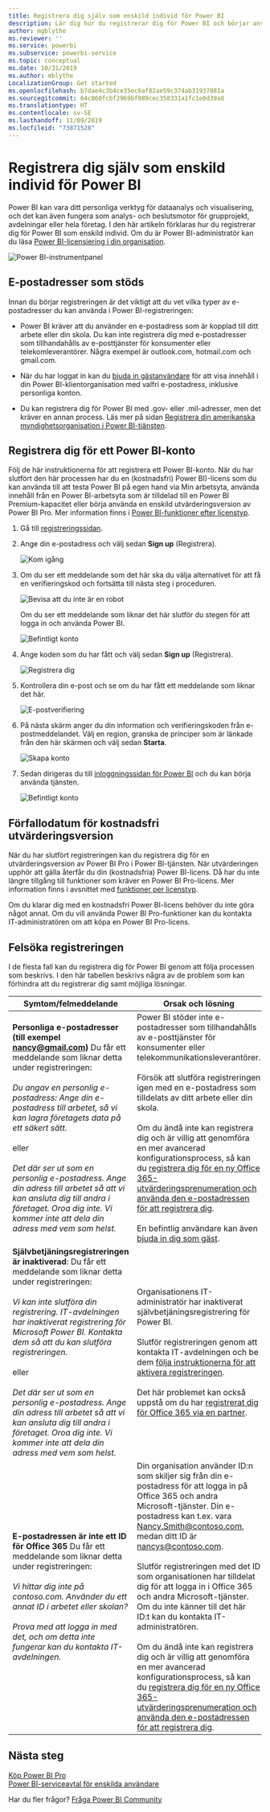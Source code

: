 ```yaml
---
title: Registrera dig själv som enskild individ för Power BI
description: Lär dig hur du registrerar dig för Power BI och börjar använda det för dataanalys och visualiseringar.
author: mgblythe
ms.reviewer: ''
ms.service: powerbi
ms.subservice: powerbi-service
ms.topic: conceptual
ms.date: 10/31/2019
ms.author: mblythe
LocalizationGroup: Get started
ms.openlocfilehash: b7dae4c3b4ce35ec6af82ae59c374ab31937881a
ms.sourcegitcommit: 64c860fcbf2969bf089cec358331a1fc1e0d39a8
ms.translationtype: HT
ms.contentlocale: sv-SE
ms.lasthandoff: 11/09/2019
ms.locfileid: "73871528"
---
```

# <a name="sign-up-for-power-bi-as-an-individual"></a>Registrera dig själv som enskild individ för Power BI

Power BI kan vara ditt personliga verktyg för dataanalys och visualisering, och det kan även fungera som analys- och beslutsmotor för grupprojekt, avdelningar eller hela företag. I den här artikeln förklaras hur du registrerar dig för Power BI som enskild individ. Om du är Power BI-administratör kan du läsa [Power BI-licensiering i din organisation](service-admin-licensing-organization.md).

![Power BI-instrumentpanel](media/service-self-service-signup-for-power-bi/dashboard.png)

## <a name="supported-email-addresses"></a>E-postadresser som stöds

Innan du börjar registreringen är det viktigt att du vet vilka typer av e-postadresser du kan använda i Power BI-registreringen:

* Power BI kräver att du använder en e-postadress som är kopplad till ditt arbete eller din skola. Du kan inte registrera dig med e-postadresser som tillhandahålls av e-posttjänster för konsumenter eller telekomleverantörer. Några exempel är outlook.com, hotmail.com och gmail.com.

* När du har loggat in kan du [bjuda in gästanvändare](https://docs.microsoft.com/azure/active-directory/active-directory-b2b-what-is-azure-ad-b2b) för att visa innehåll i din Power BI-klientorganisation med valfri e-postadress, inklusive personliga konton.

* Du kan registrera dig för Power BI med .gov- eller .mil-adresser, men det kräver en annan process. Läs mer på sidan [Registrera din amerikanska myndighetsorganisation i Power BI-tjänsten](service-govus-signup.md).

## <a name="sign-up-for-a-power-bi-account"></a>Registrera dig för ett Power BI-konto

Följ de här instruktionerna för att registrera ett Power BI-konto. När du har slutfört den här processen har du en (kostnadsfri) Power BI)-licens som du kan använda till att testa Power BI på egen hand via Min arbetsyta, använda innehåll från en Power BI-arbetsyta som är tilldelad till en Power BI Premium-kapacitet eller börja använda en enskild utvärderingsversion av Power BI Pro. Mer information finns i [Power BI-funktioner efter licenstyp](service-features-license-type.md). 

1. Gå till [registreringssidan](https://signup.microsoft.com/signup?sku=a403ebcc-fae0-4ca2-8c8c-7a907fd6c235).

1. Ange din e-postadress och välj sedan **Sign up** (Registrera).

    ![Kom igång](media/service-self-service-signup-for-power-bi/get-started.png)

1. Om du ser ett meddelande som det här ska du välja alternativet för att få en verifieringskod och fortsätta till nästa steg i proceduren.

    ![Bevisa att du inte är en robot](media/service-self-service-signup-for-power-bi/prove-robot.png)

    Om du ser ett meddelande som liknar det här slutför du stegen för att logga in och använda Power BI.

    ![Befintligt konto](media/service-self-service-signup-for-power-bi/existing-account.png)

1. Ange koden som du har fått och välj sedan **Sign up** (Registrera).

    ![Registrera dig](media/service-self-service-signup-for-power-bi/sign-up.png)

1. Kontrollera din e-post och se om du har fått ett meddelande som liknar det här.

    ![E-postverifiering](media/service-self-service-signup-for-power-bi/email-verification.png)

1. På nästa skärm anger du din information och verifieringskoden från e-postmeddelandet. Välj en region, granska de principer som är länkade från den här skärmen och välj sedan **Starta**.

    ![Skapa konto](media/service-self-service-signup-for-power-bi/create-account.png)

1. Sedan dirigeras du till [inloggningssidan för Power BI](https://powerbi.microsoft.com/landing/signin/) och du kan börja använda tjänsten.

    ![Befintligt konto](media/service-self-service-signup-for-power-bi/welcome-screen.png)

## <a name="trial-expiration"></a>Förfallodatum för kostnadsfri utvärderingsversion

När du har slutfört registreringen kan du registrera dig för en utvärderingsversion av Power BI Pro i Power BI-tjänsten. När utvärderingen upphör att gälla återfår du din (kostnadsfria) Power BI-licens. Då har du inte längre tillgång till funktioner som kräver en Power BI Pro-licens. Mer information finns i avsnittet med [funktioner per licenstyp](service-features-license-type.md).

Om du klarar dig med en kostnadsfri Power BI-licens behöver du inte göra något annat. Om du vill använda Power BI Pro-funktioner kan du kontakta IT-administratören om att köpa en Power BI Pro-licens.

## <a name="troubleshooting-the-sign-up-process"></a>Felsöka registreringen

I de flesta fall kan du registrera dig för Power BI genom att följa processen som beskrivs. I den här tabellen beskrivs några av de problem som kan förhindra att du registrerar dig samt möjliga lösningar.

| Symtom/felmeddelande | Orsak och lösning |
| ----------------------- | -------------------- |
| <strong>Personliga e-postadresser (till exempel nancy@gmail.com)</strong> Du får ett meddelande som liknar detta under registreringen: <br /><br /> *Du angav en personlig e-postadress: Ange din e-postadress till arbetet, så vi kan lagra företagets data på ett säkert sätt.* <br /><br /> eller <br /><br /> *Det där ser ut som en personlig e-postadress. Ange din adress till arbetet så att vi kan ansluta dig till andra i företaget. Oroa dig inte. Vi kommer inte att dela din adress med vem som helst.* | Power BI stöder inte e-postadresser som tillhandahålls av e-posttjänster för konsumenter eller telekommunikationsleverantörer. <br /><br /> Försök att slutföra registreringen igen med en e-postadress som tilldelats av ditt arbete eller din skola. <br /><br /> Om du ändå inte kan registrera dig och är villig att genomföra en mer avancerad konfigurationsprocess, så kan du [registrera dig för en ny Office 365-utvärderingsprenumeration och använda den e-postadressen för att registrera dig](service-admin-signing-up-for-power-bi-with-a-new-office-365-trial.md). <br /><br /> En befintlig användare kan även [bjuda in dig som gäst](service-admin-azure-ad-b2b.md). |
| **Självbetjäningsregistreringen är inaktiverad**: Du får ett meddelande som liknar detta under registreringen: <br /><br /> *Vi kan inte slutföra din registrering. IT-avdelningen har inaktiverat registrering för Microsoft Power BI. Kontakta dem så att du kan slutföra registreringen.* <br /><br /> eller <br /><br /> *Det där ser ut som en personlig e-postadress. Ange din adress till arbetet så att vi kan ansluta dig till andra i företaget. Oroa dig inte. Vi kommer inte att dela din adress med vem som helst.* | Organisationens IT-administratör har inaktiverat självbetjäningsregistrering för Power BI. <br /><br /> Slutför registreringen genom att kontakta IT-avdelningen och be dem [följa instruktionerna för att aktivera registreringen](service-admin-licensing-organization.md#enable-or-disable-individual-user-sign-up-in-azure-active-directory). <br/><br/> Det här problemet kan också uppstå om du har [registrerat dig för Office 365 via en partner](service-admin-syndication-partner.md). |
| **E-postadressen är inte ett ID för Office 365** Du får ett meddelande som liknar detta under registreringen: <br /><br /> *Vi hittar dig inte på contoso.com.  Använder du ett annat ID i arbetet eller skolan? <br /><br />Prova med att logga in med det, och om detta inte fungerar kan du kontakta IT-avdelningen.* | Din organisation använder ID:n som skiljer sig från din e-postadress för att logga in på Office 365 och andra Microsoft-tjänster.  Din e-postadress kan t.ex. vara Nancy.Smith@contoso.com, medan ditt ID är nancys@contoso.com. <br /><br /> Slutför registreringen med det ID som organisationen har tilldelat dig för att logga in i Office 365 och andra Microsoft-tjänster.  Om du inte känner till det här ID:t kan du kontakta IT-administratören. <br /><br /> Om du ändå inte kan registrera dig och är villig att genomföra en mer avancerad konfigurationsprocess, så kan du [registrera dig för en ny Office 365-utvärderingsprenumeration och använda den e-postadressen för att registrera dig](service-admin-signing-up-for-power-bi-with-a-new-office-365-trial.md). |

## <a name="next-steps"></a>Nästa steg

[Köp Power BI Pro](service-admin-purchasing-power-bi-pro.md)  
[Power BI-serviceavtal för enskilda användare](https://powerbi.microsoft.com/terms-of-service/)  

Har du fler frågor? [Fråga Power BI Community](https://community.powerbi.com/)
